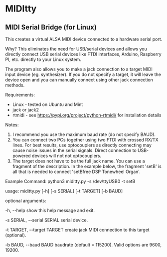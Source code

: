 # MIDItty
## MIDI Serial Bridge (for Linux)

This creates a virtual ALSA MIDI device connected to a hardware serial port.

Why?  This eliminates the need for USB/serial devices and allows you directly connect USB serial devices
like FTDI interfaces, Arduino, Raspberry PI, etc. directly to your Linux system.

The program also allows you to make a jack connection to a target MIDI input device (eg. synthesizer).
If you do not specify a target, it will leave the device open and you can manually connect
using other jack connection methods.

Requirements:
* Linux - tested on Ubuntu and Mint
* jack or jack2
* rtmidi - see https://pypi.org/project/python-rtmidi/ for installation details

Notes:
1. I recommend you use the maximum baud rate (do not specify BAUD).
2. You can connect two PCs together using two FTDI with crossed RX/TX lines.  For best results,
   use optocouplers as directly connecting may cause noise issues in the serial signals.  Direct connection to
   USB-powered devices will not not optocouplers.
3. The target does not have to be the full jack name.  You can use a fragment of the description.
   In the example below, the fragment 'setB' is all that is needed to connect 'setBfree DSP Tonewheel Organ'.

Example Command:
python3 miditty.py -s /dev/ttyUSB0 -t setB

usage: miditty.py \[\-h\] \[\-s SERIAL] \[\-t TARGET\] \[\-b BAUD\]

optional arguments:

\-h, \-\-help                  show this help message and exit.

\-s SERIAL, \-\-serial SERIAL  serial device.

\-t TARGET, \-\-target TARGET  create jack MIDI connection to this target (optional).

\-b BAUD, \-\-baud BAUD        baudrate (default = 115200). Valid options are 9600, 19200.
  
